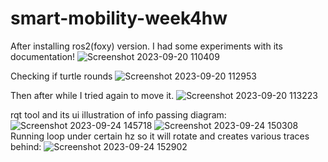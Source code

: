 # smart-mobility-week4hw
After installing ros2(foxy) version.
I had some experiments with its documentation!
![Screenshot 2023-09-20 110409](https://github.com/tim-fihost/smart-mobility-week4hw/assets/92898560/57a5a8bc-ea11-4f47-b95c-454189956946)

Checking if turtle rounds
![Screenshot 2023-09-20 112953](https://github.com/tim-fihost/smart-mobility-week4hw/assets/92898560/3d0fd52c-60f9-40f4-b456-36b06a636016)

Then after while I tried again to move it.
![Screenshot 2023-09-20 113223](https://github.com/tim-fihost/smart-mobility-week4hw/assets/92898560/4cd10688-4ac5-4836-ab0b-5af388f2439c)

rqt tool and its ui illustration of info passing diagram:
![Screenshot 2023-09-24 145718](https://github.com/tim-fihost/smart-mobility-week4hw/assets/92898560/ad5b664f-2282-45b4-ab9e-1d74a454f486)
![Screenshot 2023-09-24 150308](https://github.com/tim-fihost/smart-mobility-week4hw/assets/92898560/19d603e9-33eb-46fa-af3e-fe9de8785d27)
Running loop under certain hz so it will rotate and creates various traces behind:
![Screenshot 2023-09-24 152902](https://github.com/tim-fihost/smart-mobility-week4hw/assets/92898560/e082f48b-6325-41af-bfc5-585cb71cdb0f)
